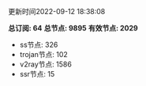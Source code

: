 更新时间2022-09-12 18:38:08

**总订阅: 64**
**总节点: 9895**
**有效节点: 2029**
- ss节点: 326
- trojan节点: 102
- v2ray节点: 1586
- ssr节点: 15
